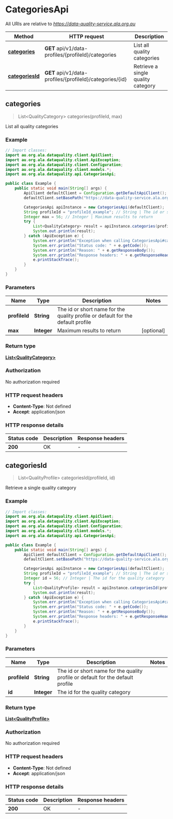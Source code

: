 # CategoriesApi

All URIs are relative to *https://data-quality-service.ala.org.au*

Method | HTTP request | Description
------------- | ------------- | -------------
[**categories**](CategoriesApi.md#categories) | **GET** api/v1/data-profiles/{profileId}/categories | List all quality categories
[**categoriesId**](CategoriesApi.md#categoriesId) | **GET** api/v1/data-profiles/{profileId}/categories/{id} | Retrieve a single quality category



## categories

> List&lt;QualityCategory&gt; categories(profileId, max)

List all quality categories

### Example

```java
// Import classes:
import au.org.ala.dataquality.client.ApiClient;
import au.org.ala.dataquality.client.ApiException;
import au.org.ala.dataquality.client.Configuration;
import au.org.ala.dataquality.client.models.*;
import au.org.ala.dataquality.api.CategoriesApi;

public class Example {
    public static void main(String[] args) {
        ApiClient defaultClient = Configuration.getDefaultApiClient();
        defaultClient.setBasePath("https://data-quality-service.ala.org.au");

        CategoriesApi apiInstance = new CategoriesApi(defaultClient);
        String profileId = "profileId_example"; // String | The id or short name for the quality profile or default for the default profile
        Integer max = 56; // Integer | Maximum results to return
        try {
            List<QualityCategory> result = apiInstance.categories(profileId, max);
            System.out.println(result);
        } catch (ApiException e) {
            System.err.println("Exception when calling CategoriesApi#categories");
            System.err.println("Status code: " + e.getCode());
            System.err.println("Reason: " + e.getResponseBody());
            System.err.println("Response headers: " + e.getResponseHeaders());
            e.printStackTrace();
        }
    }
}
```

### Parameters


Name | Type | Description  | Notes
------------- | ------------- | ------------- | -------------
 **profileId** | **String**| The id or short name for the quality profile or default for the default profile |
 **max** | **Integer**| Maximum results to return | [optional]

### Return type

[**List&lt;QualityCategory&gt;**](QualityCategory.md)

### Authorization

No authorization required

### HTTP request headers

- **Content-Type**: Not defined
- **Accept**: application/json

### HTTP response details
| Status code | Description | Response headers |
|-------------|-------------|------------------|
| **200** | OK |  -  |


## categoriesId

> List&lt;QualityProfile&gt; categoriesId(profileId, id)

Retrieve a single quality category

### Example

```java
// Import classes:
import au.org.ala.dataquality.client.ApiClient;
import au.org.ala.dataquality.client.ApiException;
import au.org.ala.dataquality.client.Configuration;
import au.org.ala.dataquality.client.models.*;
import au.org.ala.dataquality.api.CategoriesApi;

public class Example {
    public static void main(String[] args) {
        ApiClient defaultClient = Configuration.getDefaultApiClient();
        defaultClient.setBasePath("https://data-quality-service.ala.org.au");

        CategoriesApi apiInstance = new CategoriesApi(defaultClient);
        String profileId = "profileId_example"; // String | The id or short name for the quality profile or default for the default profile
        Integer id = 56; // Integer | The id for the quality category
        try {
            List<QualityProfile> result = apiInstance.categoriesId(profileId, id);
            System.out.println(result);
        } catch (ApiException e) {
            System.err.println("Exception when calling CategoriesApi#categoriesId");
            System.err.println("Status code: " + e.getCode());
            System.err.println("Reason: " + e.getResponseBody());
            System.err.println("Response headers: " + e.getResponseHeaders());
            e.printStackTrace();
        }
    }
}
```

### Parameters


Name | Type | Description  | Notes
------------- | ------------- | ------------- | -------------
 **profileId** | **String**| The id or short name for the quality profile or default for the default profile |
 **id** | **Integer**| The id for the quality category |

### Return type

[**List&lt;QualityProfile&gt;**](QualityProfile.md)

### Authorization

No authorization required

### HTTP request headers

- **Content-Type**: Not defined
- **Accept**: application/json

### HTTP response details
| Status code | Description | Response headers |
|-------------|-------------|------------------|
| **200** | OK |  -  |

